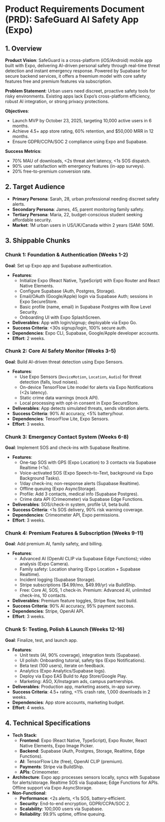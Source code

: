 # Product Requirements Document (PRD): SafeGuard AI Safety App (Expo)


## 1. Overview
**Product Vision**: SafeGuard is a cross-platform (iOS/Android) mobile app built with Expo, delivering AI-driven personal safety through real-time threat detection and instant emergency response. Powered by Supabase for secure backend services, it offers a freemium model with core safety features free and premium features via subscription.

**Problem Statement**: Urban users need discreet, proactive safety tools for risky environments. Existing apps lack Expo’s cross-platform efficiency, robust AI integration, or strong privacy protections.

**Objectives**:
- Launch MVP by October 23, 2025, targeting 10,000 active users in 6 months.
- Achieve 4.5+ app store rating, 60% retention, and $50,000 MRR in 12 months.
- Ensure GDPR/CCPA/SOC 2 compliance using Expo and Supabase.

**Success Metrics**:
- 70% MAU of downloads, <2s threat alert latency, <1s SOS dispatch.
- 90% user satisfaction with emergency features (in-app surveys).
- 20% free-to-premium conversion rate.

## 2. Target Audience
- **Primary Persona**: Sarah, 28, urban professional needing discreet safety alerts.
- **Secondary Persona**: James, 45, parent monitoring family safety.
- **Tertiary Persona**: Maria, 22, budget-conscious student seeking affordable security.
- **Market**: 1M urban users in US/UK/Canada within 2 years (SAM: 50M).

## 3. Shippable Chunks
### Chunk 1: Foundation & Authentication (Weeks 1-2)
**Goal**: Set up Expo app and Supabase authentication.
- **Features**:
  - Initialize Expo (React Native, TypeScript) with Expo Router and React Native Elements.
  - Configure Supabase (Auth, Postgres, Storage).
  - Email/OAuth (Google/Apple) login via Supabase Auth; sessions in Expo SecureStore.
  - Basic profile (name, email) in Supabase Postgres with Row Level Security.
  - Onboarding UI with Expo SplashScreen.
- **Deliverables**: App with login/signup; deployable via Expo Go.
- **Success Criteria**: <30s signup/login, 100% secure auth.
- **Dependencies**: Expo CLI, Supabase, Google/Apple developer accounts.
- **Effort**: 2 weeks.

### Chunk 2: Core AI Safety Monitor (Weeks 3-5)
**Goal**: Build AI-driven threat detection using Expo Sensors.
- **Features**:
  - Use Expo Sensors (`DeviceMotion`, `Location`, `Audio`) for threat detection (falls, loud noises).
  - On-device TensorFlow Lite model for alerts via Expo Notifications (<2s latency).
  - Static crime data warnings (mock API).
  - Local processing with opt-in consent in Expo SecureStore.
- **Deliverables**: App detects simulated threats, sends vibration alerts.
- **Success Criteria**: 90% AI accuracy, <5% battery/hour.
- **Dependencies**: TensorFlow Lite, Expo Sensors.
- **Effort**: 3 weeks.

### Chunk 3: Emergency Contact System (Weeks 6-8)
**Goal**: Implement SOS and check-ins with Supabase Realtime.
- **Features**:
  - One-tap SOS with GPS (Expo Location) to 3 contacts via Supabase Realtime (<1s).
  - Voice-activated SOS (Expo Speech-to-Text, background via Expo Background Tasks).
  - 1/day check-ins; non-response alerts (Supabase Realtime).
  - Offline queuing (Expo AsyncStorage).
  - Profile: Add 3 contacts, medical info (Supabase Postgres).
  - Crime data API (Crimeometer) via Supabase Edge Functions.
- **Deliverables**: SOS/check-in system, profile UI, beta build.
- **Success Criteria**: <1s SOS delivery, 90% risk warning coverage.
- **Dependencies**: Crimeometer API, Expo permissions.
- **Effort**: 3 weeks.

### Chunk 4: Premium Features & Subscription (Weeks 9-11)
**Goal**: Add premium AI, family safety, and billing.
- **Features**:
  - Advanced AI (OpenAI CLIP via Supabase Edge Functions); video analysis (Expo Camera).
  - Family safety: Location sharing (Expo Location + Supabase Realtime).
  - Incident logging (Supabase Storage).
  - Stripe subscriptions ($4.99/mo, $49.99/yr) via BuildShip.
  - Free: Core AI, SOS, 1 check-in. Premium: Advanced AI, unlimited check-ins, 10 contacts.
- **Deliverables**: Premium feature toggles, Stripe flow, test build.
- **Success Criteria**: 90% AI accuracy, 95% payment success.
- **Dependencies**: Stripe, OpenAI API.
- **Effort**: 3 weeks.

### Chunk 5: Testing, Polish & Launch (Weeks 12-16)
**Goal**: Finalize, test, and launch app.
- **Features**:
  - Unit tests (AI, 90% coverage), integration tests (Supabase).
  - UI polish: Onboarding tutorial, safety tips (Expo Notifications).
  - Beta test (100 users), iterate on feedback.
  - Analytics (Expo Analytics/Supabase logs).
  - Deploy via Expo EAS Build to App Store/Google Play.
  - Marketing: ASO, X/Instagram ads, campus partnerships.
- **Deliverables**: Production app, marketing assets, in-app survey.
- **Success Criteria**: 4.5+ rating, <1% crash rate, 1,000 downloads in 2 weeks.
- **Dependencies**: App store accounts, marketing budget.
- **Effort**: 4 weeks.

## 4. Technical Specifications
- **Tech Stack**:
  - **Frontend**: Expo (React Native, TypeScript), Expo Router, React Native Elements, Expo Image Picker.
  - **Backend**: Supabase (Auth, Postgres, Storage, Realtime, Edge Functions).
  - **AI**: TensorFlow Lite (free), OpenAI CLIP (premium).
  - **Payments**: Stripe via BuildShip.
  - **APIs**: Crimeometer.
- **Architecture**: Expo app processes sensors locally, syncs with Supabase for alerts/storage. Realtime SOS via Supabase; Edge Functions for APIs. Offline support via Expo AsyncStorage.
- **Non-Functional**:
  - **Performance**: <2s alerts, <1s SOS, battery-efficient.
  - **Security**: End-to-end encryption, GDPR/CCPA/SOC 2.
  - **Scalability**: 100,000 users via Supabase.
  - **Reliability**: 99.9% uptime, offline queuing.

